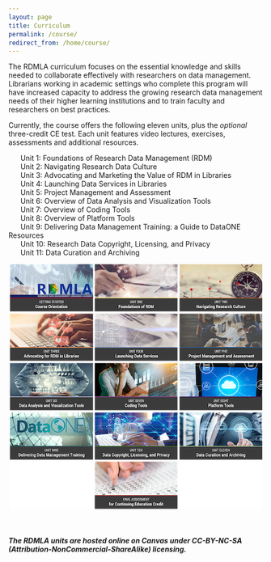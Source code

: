 ```yaml
---
layout: page
title: Curriculum
permalink: /course/
redirect_from: /home/course/
---
```


The RDMLA curriculum focuses on the essential knowledge and skills needed to collaborate effectively with researchers on data management. Librarians working in academic settings who complete this program will have increased capacity to address the growing research data management needs of their higher learning institutions and to train faculty and researchers on best practices.
<br>

Currently, the course offers the following eleven units, plus the *optional* three-credit CE test. Each unit features video lectures, exercises, assessments and additional resources. 
<br>

&nbsp;&nbsp;&nbsp;&nbsp;&nbsp;&nbsp;Unit 1: Foundations of Research Data Management (RDM) <br>
&nbsp;&nbsp;&nbsp;&nbsp;&nbsp;&nbsp;Unit 2: Navigating Research Data Culture <br>
&nbsp;&nbsp;&nbsp;&nbsp;&nbsp;&nbsp;Unit 3: Advocating and Marketing the Value of RDM in Libraries <br>
&nbsp;&nbsp;&nbsp;&nbsp;&nbsp;&nbsp;Unit 4: Launching Data Services in Libraries <br>
&nbsp;&nbsp;&nbsp;&nbsp;&nbsp;&nbsp;Unit 5: Project Management and Assessment <br>
&nbsp;&nbsp;&nbsp;&nbsp;&nbsp;&nbsp;Unit 6: Overview of Data Analysis and Visualization Tools <br>
&nbsp;&nbsp;&nbsp;&nbsp;&nbsp;&nbsp;Unit 7: Overview of Coding Tools <br>
&nbsp;&nbsp;&nbsp;&nbsp;&nbsp;&nbsp;Unit 8: Overview of Platform Tools <br>
&nbsp;&nbsp;&nbsp;&nbsp;&nbsp;&nbsp;Unit 9: Delivering Data Management Training: a Guide to DataONE Resources <br>
&nbsp;&nbsp;&nbsp;&nbsp;&nbsp;&nbsp;Unit 10: Research Data Copyright, Licensing, and Privacy <br>
&nbsp;&nbsp;&nbsp;&nbsp;&nbsp;&nbsp;Unit 11: Data Curation and Archiving <br>


<p align="center"><img src="/images/display-images/UnitBlocks.png" alt="RDMLA Unit Navigation Blocks"></p>
<br>

##### The RDMLA units are hosted online on Canvas under CC-BY-NC-SA (Attribution-NonCommercial-ShareAlike) licensing.
